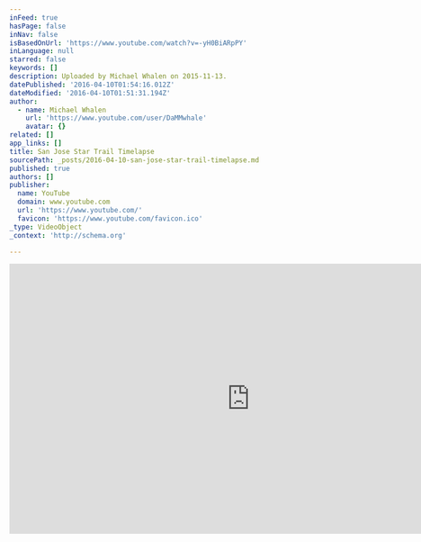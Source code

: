```yaml
---
inFeed: true
hasPage: false
inNav: false
isBasedOnUrl: 'https://www.youtube.com/watch?v=-yH0BiARpPY'
inLanguage: null
starred: false
keywords: []
description: Uploaded by Michael Whalen on 2015-11-13.
datePublished: '2016-04-10T01:54:16.012Z'
dateModified: '2016-04-10T01:51:31.194Z'
author:
  - name: Michael Whalen
    url: 'https://www.youtube.com/user/DaMMwhale'
    avatar: {}
related: []
app_links: []
title: San Jose Star Trail Timelapse
sourcePath: _posts/2016-04-10-san-jose-star-trail-timelapse.md
published: true
authors: []
publisher:
  name: YouTube
  domain: www.youtube.com
  url: 'https://www.youtube.com/'
  favicon: 'https://www.youtube.com/favicon.ico'
_type: VideoObject
_context: 'http://schema.org'

---
```

<iframe src="https://cdn.embedly.com/widgets/media.html?src=https%3A%2F%2Fwww.youtube.com%2Fembed%2F-yH0BiARpPY%3Ffeature%3Doembed&amp;url=https%3A%2F%2Fwww.youtube.com%2Fwatch%3Fv%3D-yH0BiARpPY&amp;image=https%3A%2F%2Fi.ytimg.com%2Fvi%2F-yH0BiARpPY%2Fhqdefault.jpg&amp;key=b7d04c9b404c499eba89ee7072e1c4f7&amp;type=text%2Fhtml&amp;schema=youtube" width="854" height="480" scrolling="no" frameborder="0" allowfullscreen="allowfullscreen" style=""></iframe>